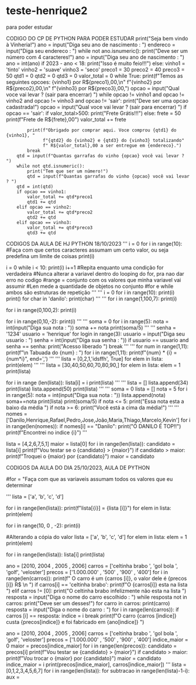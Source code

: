 # teste-henrique2
para poder estudar

CODIGO DO CP DE PYTHON PARA PODER ESTUDAR 
print("Seja bem vindo à Vinheria!")
ano = input("Diga seu ano de nascimento : ")
endereco = input("Diga seu endereco : ")
while not ano.isnumeric():
    print("Deve ser um número com 4 caracteres!")
    ano = input("Diga seu ano de nascimento : ")
ano = int(ano)
if 2023 - ano < 18:
    print("Isso é muito feio!!!")
else:
    vinho1 = 'tinto'
    vinho2 = 'suave'
    vinho3 = 'seco'
    preco1 = 30
    preco2 = 40
    preco3 = 50
    qtd1 = 0
    qtd2 = 0
    qtd3 = 0
    valor_total = 0
    while True:
        print(f"Temos as seguintes opcoes: {vinho1} por R${preco1},00,\n"
              f"{vinho2} por R${preco2},00,\n"
              f"{vinho3} por R${preco3},00,")
        opcao = input("Qual voce vai levar ? (sair para encerrar) ")
        while opcao != vinho1 and opcao != vinho2 and opcao != vinho3 and opcao != 'sair':
            print("Deve ser uma opcao cadastrada!")
            opcao = input("Qual voce vai levar ? (sair para encerrar) ")
        if opcao == 'sair':
            if valor_total>500:
                print("Frete Grátis!!!")
            else:
                frete = 50
                print(f"Frete de R${frete},00")
                valor_total += frete

            print(f"Obrigado por comprar aqui. Voce comprou {qtd1} do {vinho1}, "
                  f"{qtd2} do {vinho2} e {qtd3} do {vinho3} totalizando"
                  f" R${valor_total},00 a ser entregue em {endereco}.")
            break
        qtd = input(f"Quantas garrafas do vinho {opcao} você vai levar ? ")
        while not qtd.isnumeric():
            print("Tem que ser um número!")
            qtd = input(f"Quantas garrafas do vinho {opcao} você vai levar ? ")
        qtd = int(qtd)
        if opcao == vinho1:
            valor_total += qtd*preco1
            qtd1 += qtd
        elif opcao == vinho2:
            valor_total += qtd*preco2
            qtd2 += qtd
        elif opcao == vinho3:
            valor_total += qtd*preco3
            qtd3 += qtd


CODIGOS DA AULA DE HJ PYTHON 18/10/2023
'''
i = 0
for i in range(10): #Faça com que certos caracteres assumam um certo valor, ou seja predefina um limite de coisas
    print(i)

i = 0
while i < 10:
    print(i)
    i+=1    #Repita enquanto uma condição for verdadeira
    #Nunca alterar a variavel dentro do looping do for, pra nao dar erro no codigo
    #range = conjunto com os valores que minha variavel vai assumir
    #Len mede a quantidade de objetos no conjunto
#for e while ambos são estruturas de repetição
'''
'''
i = 0
for i in range(10):
    print(i)
print()
for char in 'danilo':
    print(char)
'''
'''
for i in range(1,100,7):
    print(i)

for i in range(0,100,2):
    print(i)

for i in range(0,10,-2):
    print(i) 
'''
'''
soma = 0
for i in range(5):
    nota = int(input("Diga sua nota : "))
    soma += nota
print(soma/5)
'''
'''
senha = '1234'
usuario = 'henrique'
for login in range(3):
    usuario = input("Diga seu usuario : ")
    senha = int(input("Diga sua senha : "))
    if usuario == usuario and senha == senha:
        print("Acesso liberado ")
        break
'''
'''
for num in range(1,11):
   print(f"\n Tabuada do {num} : ")
   for i in range(1,11):
      print(f"{num} * {i} = {num*i}", end=',')
'''
'''
lista = [0,2,1,'idsffh', True]
for elem in lista:
    print(elem)
'''
'''
lista = [30,40,50,60,70,80,90,]
for elem in lista:
    elem = 1
print(lista)


for i in range (len(lista)):
    lista[i] = i
print(lista)
'''
'''
lista = []
lista.append(34)
print(lista)
lista.append(50)
print(lista)
'''
'''
soma = 0
lista = []
nota = 5
for i in range(5):
    nota = int(input("Diga sua nota : "))
    lista.append(nota)
    soma+=nota
    print(lista)
print(soma/5)
if nota <= 5:
    print("Essa nota esta a baixo da média ")
if nota >= 6:
    print("Você está a cima da média!")
'''
'''
nomes = ['Danilo,Henrique,Rafael,Pedro,Jose,João,Maria,Thiago,Marcelo,Kevin']
for i in range(len(nomes)):
    if nomes[i] == "Danilo":
        print("O DANILO É TOP!!")
        print(f"Encontrei no indice {i}")
'''

lista = [4,2,6,7,5,1]
maior = lista[0]
for i in range(len(lista)):
    candidato = lista[i]
    print(f"Vou testar se o {candidato} > {maior}")
    if candidato > maior:
        print(f"Troquei o  {maior} por {candidato}")
        maior = candidato

CODIGOS DA AULA DO DIA 25/10/2023, AULA DE PYTHON 

#for = "Faça com que as variaveis assumam todos os valores que eu determinar

'''
lista = ['a', 'b', 'c', 'd']

for i in range(len(lista)):
    print(f"lista[{i}] = {lista [i]}")
for elem in lista:
    print(elem)


for i in range(10, 0 , -2):
    print(i)

#Alterando a cópia do valor
lista = ['a', 'b', 'c', 'd']
for elem in lista:
    elem = 1
    print(elem)

for i in range(len(lista)):
    lista[i]
print(lista)

ano = [2010, 2004 , 2005 , 2006]
carros = ['celtinha brabo ', 'gol bola ', 'golf', 'veloster']
precos = ['1.000.000' , '500' , '900' , '400']
for i in range(len(carros)):
    print(f" O carro é um {carros [i]}, o valor dele é {precos [i]} R$ \n ")
if carros[i] == 'celtinha brabo':
    print(f"O {carros[i]} esta na lista ")
elif carros != [0]:
    print("O celtinha brabo infelizmente não esta na lista ")
resposta = input("Diga o nome do carro escolhido : ")
while resposta not in carros:
    print("Deve ser um desses!")
    for carro in carros:
        print(carro)
    resposta = input("Diga o nome do carro : ")
for i in range(len(carros)):
    if carros [i] == resposta:
        indice = i
        break
print(f"O carro {carros [indice]} custa {precos[indice]} e foi fabricado em {ano[indice]} ")

ano = [2010, 2004 , 2005 , 2006]
carros = ['celtinha brabo ', 'gol bola ', 'golf', 'veloster']
precos = ['1.000.000' , '500' , '900' , '400']
indice_maior = 0
maior = precos[indice_maior]
for i in range(len(precos)):
    candidato = precos[i]
    print(f"Vou testar se {candidato} > {maior}")
    if candidato > maior:
        print(f"Vou trocar o {maior} por {candidato}")
        maior = candidato
        indice_maior = i
print(precos[indice_maior], carros[indice_maior])
'''
lista = [0,1,2,3,4,5,6,7]
for i in range(len(lista)):
    for subtracao in range(len(lista)-1-i):
       aux = 
















